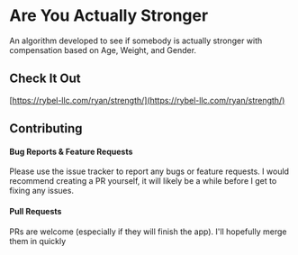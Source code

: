 # Are You Actually Stronger

An algorithm developed to see if somebody is actually stronger with compensation based on Age, Weight, and Gender.

## Check It Out
[https://rybel-llc.com/ryan/strength/](https://rybel-llc.com/ryan/strength/)

## Contributing

#### Bug Reports & Feature Requests

Please use the issue tracker to report any bugs or feature requests. I would recommend creating a PR yourself, it will likely be a while before I get to fixing any issues.

#### Pull Requests

PRs are welcome (especially if they will finish the app). I'll hopefully merge them in quickly
